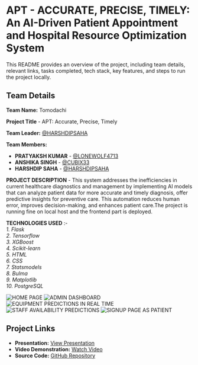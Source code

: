 # APT - ACCURATE, PRECISE, TIMELY: An AI-Driven Patient Appointment and Hospital Resource Optimization System

This README provides an overview of the project, including team details, relevant links, tasks completed, tech stack, key features, and steps to run the project locally.

## Team Details

**Team Name:** Tomodachi

**Project Title** - APT: Accurate, Precise, Timely 

**Team Leader:** [@HARSHDIPSAHA](https://github.com/HARSHDIPSAHA)

**Team Members:**

- **PRATYAKSH KUMAR** - [@LONEWOLF4713](https://github.com/LoneWolf4713)
- **ANSHIKA SINGH** - [@CUBIX33](https://github.com/CUBIX33)
- **HARSHDIP SAHA** - [@HARSHDIPSAHA](https://github.com/HARSHDIPSAHA)

**PROJECT DESCRIPTION** - This system addresses the inefficiencies in current healthcare diagnostics and management by implementing AI models that can analyze patient data for more accurate and timely diagnosis, offer predictive insights for preventive care. This automation reduces human error, improves decision-making, and enhances patient care.The project is running fine on local host and the frontend part is deployed.

**TECHNOLOGIES USED** :- <br>
*1. Flask* <br>
*2. Tensorflow* <br>
*3. XGBoost* <br>
*4. Scikit-learn* <br>
*5. HTML* <br>
*6. CSS* <br>
*7. Statsmodels* <br>
*8. Bulma* <br>
*9. Matplotlib* <br>
*10. PostgreSQL* <br>

![HOME PAGE](https://drive.google.com/uc?export=view&id=13QHnd9lK_8dEMjghrQ4ftyA7KnyelXKM)
![ADMIN DASHBOARD](https://drive.google.com/uc?export=view&id=1jJ5xK_rW6G003xmEwOxD1gPOpEar_AxG)
![EQUIPMENT PREDICTIONS IN REAL TIME](https://drive.google.com/uc?export=view&id=1sFu1IjoRj2qbXAgNf13ecg6SqvbHbbe_)
![STAFF AVAILABILITY PREDICTIONS](https://drive.google.com/uc?export=view&id=1B0kSY1P4vbY1dvxd50cl2wFZqI0_VFfc)
![SIGNUP PAGE AS PATIENT](https://drive.google.com/uc?export=view&id=1jCgM-5afyRWLkQsFDWUGFfzyAemVkrx-)

## Project Links

- **Presentation:** [View Presentation](https://drive.google.com/file/d/1Xihd-g8wfIgyXKH5BRPVRSEdZoiy9lMr/view?usp=sharing)
- **Video Demonstration:** [Watch Video](https://youtu.be/m4iRFVQgKn4)
- **Source Code:** [GitHub Repository](https://github.com/Cubix33/tomodachi)
